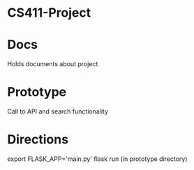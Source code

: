# CS411-Project

# Docs 
Holds documents about project

# Prototype
Call to API and search functionality

# Directions 
export FLASK_APP='main.py' 
flask run 
(in prototype directory) 
